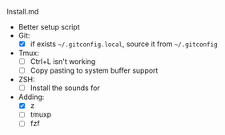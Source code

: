 Install.md
 - Better setup script
 - Git:
    - [x] if exists `~/.gitconfig.local`, source it from `~/.gitconfig` 
 - Tmux:
    - [ ] Ctrl+L isn't working
    - [ ] Copy pasting to system buffer support
- ZSH:
    - [ ] Install the sounds for

- Adding:
    - [x] z
    - [ ] tmuxp
    - [ ] fzf
